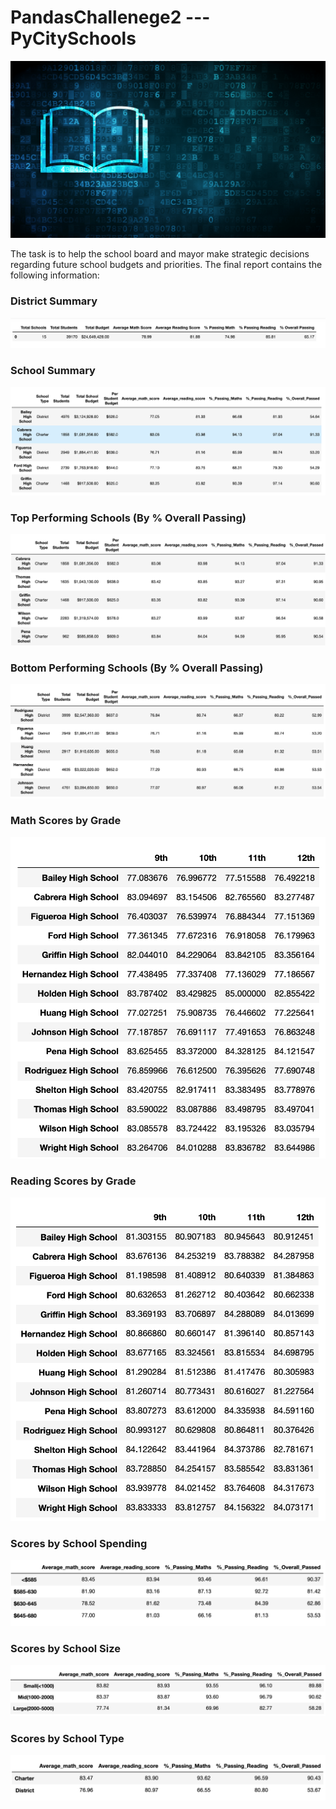 # PandasChallenege2 --- PyCitySchools
![Education](Images/education.png)

The task is to help the  school board and mayor make strategic decisions regarding future school budgets and priorities.
The final report contains the following information:

### District Summary
![Image](Images/District_Summary.png)

### School Summary
![Image](Images/schoolsummary.png)

### Top Performing Schools (By % Overall Passing)
![Image](Images/top_performing_schools.png)

### Bottom Performing Schools (By % Overall Passing)
![Image](Images/bottam_performing_schools.png)

### Math Scores by Grade
![Image](Images/mathsscorebygrade.png)

### Reading Scores by Grade
![Image](Images/readingscorebygrade.png)

### Scores by School Spending
![Image](Images/schoolspending.png)

### Scores by School Size
![Image](Images/schoolsize.png)

### Scores by School Type
![Image](Images/schooltype.png)
